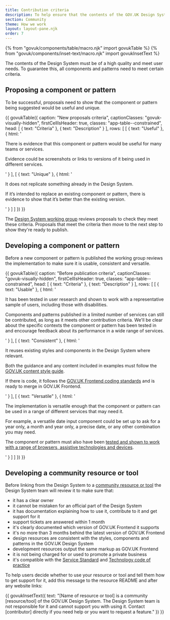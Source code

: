 ```yaml
---
title: Contribution criteria
description: To help ensure that the contents of the GOV.UK Design System are of a high quality and meet user needs, all components and patterns must meet the following criteria
section: Community
theme: How we work
layout: layout-pane.njk
order: 7
---
```


{% from "govuk/components/table/macro.njk" import govukTable %}
{% from "govuk/components/inset-text/macro.njk" import govukInsetText %}

The contents of the Design System must be of a high quality and meet user needs. To guarantee this, all components and patterns need to meet certain criteria.

## Proposing a component or pattern

To be successful, proposals need to show that the component or pattern being suggested would be useful and unique.

{{ govukTable({
  caption: "New proposals criteria",
  captionClasses: "govuk-visually-hidden",
  firstCellIsHeader: true,
  classes: "app-table--constrained",
  head: [
    {
      text: "Criteria"
    },
    {
      text: "Description"
    }
  ],
  rows: [
    [
      {
        text: "Useful"
      },
      {
        html: '<p> There is evidence that this component or pattern would be useful for many teams or services.</p>
          <p class="govuk-!-margin-bottom-0">Evidence could be screenshots or links to versions of it being used in different services.</p>'
      }
    ],
    [
      {
        text: "Unique"
      },
      {
        html: '<p> It does not replicate something already in the Design System. </p>
          <p class="govuk-!-margin-bottom-0">If it’s intended to replace an existing component or pattern, there is evidence to show that it’s better than the existing version.</p>'
      }
    ]
  ]
}) }}

The [Design System working group](/community/design-system-working-group/) reviews proposals to check they meet these criteria. Proposals that meet the criteria then move to the next step to show they're ready to publish.

## Developing a component or pattern

Before a new component or pattern is published the working group reviews the implementation to make sure it is usable, consistent and versatile.

{{ govukTable({
  caption: "Before publication criteria",
  captionClasses: "govuk-visually-hidden",
  firstCellIsHeader: true,
  classes: "app-table--constrained",
  head: [
    {
      text: "Criteria"
    },
    {
      text: "Description"
    }
  ],
  rows: [
    [
      {
        text: "Usable"
      },
      {
        html: '<p>It has been tested  in user research and shown to work with a representative sample of users, including those with disabilities.</p>
          <p class="govuk-!-margin-bottom-0">Components and patterns published in a limited number of services can still be contributed, as long as it meets other contribution criteria. We\'ll be clear about the specific contexts the component or pattern has been tested in and encourage feedback about its performance in a wide range of services.</p>'
      }
    ],
    [
      {
        text: "Consistent"
      },
      {
        html: '<p>It reuses existing styles and components in the Design System where relevant.</p>
          <p>Both the guidance and any content included in examples must follow the <a href="https://www.gov.uk/guidance/style-guide/a-to-z-of-gov-uk-style">GOV.UK content style guide</a>.</p>
          <p class="govuk-!-margin-bottom-0">If there is code, it follows the <a href="https://github.com/alphagov/govuk-frontend/blob/main/CONTRIBUTING.md#conventions-to-follow">GOV.UK Frontend coding standards</a> and is ready to merge in GOV.UK Frontend.</p>'
      }
    ],
    [
      {
        text: "Versatile"
      },
      {
        html: '<p>The implementation is versatile enough that the component or pattern can be used in a range of different services that may need it.</p>
          <p>For example, a versatile date input component could be set up to ask for a year only, a month and year only, a precise date, or any other combination you may need.</p>
          <p class="govuk-!-margin-bottom-0">The component or pattern must also have been <a href="https://www.gov.uk/service-manual/technology/designing-for-different-browsers-and-devices">tested and shown to work with a range of browsers, assistive technologies and devices</a>.</p>'
      }
    ]
  ]
}) }}

## Developing a community resource or tool

Before linking from the Design System to a [community resource or tool](/community/resources-and-tools/) the Design System team will review it to make sure that:

- it has a clear owner
- it cannot be mistaken for an official part of the Design System
- it has documentation explaining how to use it, contribute to it and get support for it
- support tickets are answered within 1 month
- it's clearly documented which version of GOV.UK Frontend it supports
- it's no more than 3 months behind the latest version of GOV.UK Frontend
- design resources are consistent with the styles, components and patterns in the GOV.UK Design System
- development resources output the same markup as GOV.UK Frontend
- it is not being charged for or used to promote a private business
- it's compatible with the [Service Standard](https://www.gov.uk/service-manual/service-standard) and [Technology code of practice](https://www.gov.uk/government/publications/technology-code-of-practice/technology-code-of-practice)

To help users decide whether to use your resource or tool and tell them how to get support for it, add this message to the resource README and after any website links:

{{ govukInsetText({
  text: "[Name of resource or tool] is a community [resource/tool] of the GOV.UK Design System. The Design System team is not responsible for it and cannot support you with using it. Contact [contributor] directly if you need help or you want to request a feature."
}) }}
